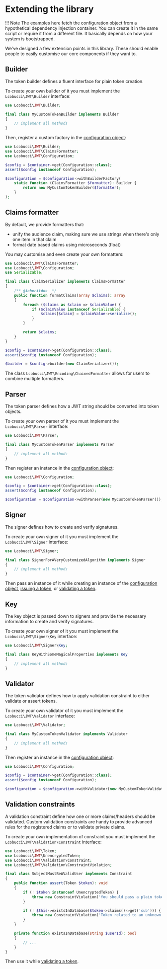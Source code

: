 # Extending the library

!!! Note
    The examples here fetch the configuration object from a hypothetical dependency injection container.
    You can create it in the same script or require it from a different file. It basically depends on how your system is bootstrapped.

We've designed a few extension points in this library.
These should enable people to easily customise our core components if they want to.

## Builder

The token builder defines a fluent interface for plain token creation.

To create your own builder of it you must implement the `Lcobucci\JWT\Builder` interface:

```php
use Lcobucci\JWT\Builder;

final class MyCustomTokenBuilder implements Builder
{
    // implement all methods
}
```

Then, register a custom factory in the [configuration object]:

```php
use Lcobucci\JWT\Builder;
use Lcobucci\JWT\ClaimsFormatter;
use Lcobucci\JWT\Configuration;

$config = $container->get(Configuration::class);
assert($config instanceof Configuration);

$configuration = $configuration->withBuilderFactory(
    static function (ClaimsFormatter $formatter): Builder {
        return new MyCustomTokenBuilder($formatter);
    }
);
```

## Claims formatter

By default, we provide formatters that:

- unify the audience claim, making sure we use strings when there's only one item in that claim
- format date based claims using microseconds (float)

You may customise and even create your own formatters:

```php
use Lcobucci\JWT\ClaimsFormatter;
use Lcobucci\JWT\Configuration;
use Serializable;

final class ClaimSerializer implements ClaimsFormatter
{
    /** @inheritdoc  */
    public function formatClaims(array $claims): array
    {
        foreach ($claims as $claim => $claimValue) {
            if ($claimValue instanceof Serializable) {
                $claims[$claim] = $claimValue->serialize();
            }
        }

        return $claims;
    }
}

$config = $container->get(Configuration::class);
assert($config instanceof Configuration);

$builder = $config->builder(new ClaimSerializer());
```

The class `Lcobucci\JWT\Encoding\ChainedFormatter` allows for users to combine multiple formatters. 

## Parser

The token parser defines how a JWT string should be converted into token objects.

To create your own parser of it you must implement the `Lcobucci\JWT\Parser` interface:

```php
use Lcobucci\JWT\Parser;

final class MyCustomTokenParser implements Parser
{
    // implement all methods
}
```

Then register an instance in the [configuration object]:

```php
use Lcobucci\JWT\Configuration;

$config = $container->get(Configuration::class);
assert($config instanceof Configuration);

$configuration = $configuration->withParser(new MyCustomTokenParser());
```

## Signer

The signer defines how to create and verify signatures.

To create your own signer of it you must implement the `Lcobucci\JWT\Signer` interface:

```php
use Lcobucci\JWT\Signer;

final class SignerForAVeryCustomizedAlgorithm implements Signer
{
    // implement all methods
}
```

Then pass an instance of it while creating an instance of the [configuration object], [issuing a token](issuing-tokens.md), or [validating a token].

## Key

The key object is passed down to signers and provide the necessary information to create and verify signatures.

To create your own signer of it you must implement the `Lcobucci\JWT\Signer\Key` interface:

```php
use Lcobucci\JWT\Signer\Key;

final class KeyWithSomeMagicalProperties implements Key
{
    // implement all methods
}
```

## Validator

The token validator defines how to apply validation constraint to either validate or assert tokens.

To create your own validator of it you must implement the `Lcobucci\JWT\Validator` interface:

```php
use Lcobucci\JWT\Validator;

final class MyCustomTokenValidator implements Validator
{
    // implement all methods
}
```

Then register an instance in the [configuration object]:

```php
use Lcobucci\JWT\Configuration;

$config = $container->get(Configuration::class);
assert($config instanceof Configuration);

$configuration = $configuration->withValidator(new MyCustomTokenValidator());
```

## Validation constraints

A validation constraint define how one or more claims/headers should be validated.
Custom validation constraints are handy to provide advanced rules for the registered claims or to validate private claims.

To create your own implementation of constraint you must implement the `Lcobucci\JWT\Validation\Constraint` interface:

```php
use Lcobucci\JWT\Token;
use Lcobucci\JWT\UnencryptedToken;
use Lcobucci\JWT\Validation\Constraint;
use Lcobucci\JWT\Validation\ConstraintViolation;

final class SubjectMustBeAValidUser implements Constraint
{
    public function assert(Token $token): void
    {
        if (! $token instanceof UnencryptedToken) {
            throw new ConstraintViolation('You should pass a plain token');
        }

        if (! $this->existsInDatabase($token->claims()->get('sub'))) {
            throw new ConstraintViolation('Token related to an unknown user');
        }
    }

    private function existsInDatabase(string $userId): bool
    {
        // ...
    }
}
```

Then use it while [validating a token].

[configuration object]: configuration.md
[validating a token]: validating-tokens.md
